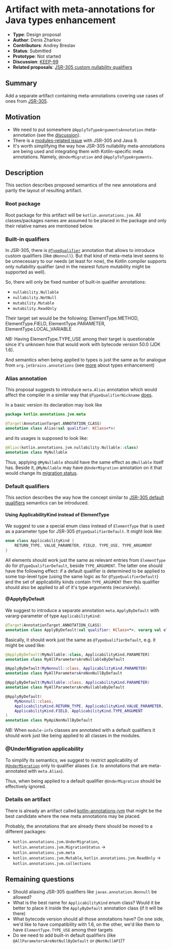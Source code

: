 # Artifact with meta-annotations for Java types enhancement

* **Type**: Design proposal
* **Author**: Denis Zharkov
* **Contributors**: Andrey Breslav
* **Status**: Submitted
* **Prototype**: Not started
* **Discussion**: [KEEP-99](https://github.com/Kotlin/KEEP/issues/99)
* **Related proposals**: [JSR-305 custom nullability qualifiers](https://github.com/Kotlin/KEEP/blob/master/proposals/jsr-305-custom-nullability-qualifiers.md)

## Summary

Add a separate artifact containing meta-annotations covering use cases of ones from [JSR-305](https://jcp.org/en/jsr/detail?id=305).

## Motivation

- We need to put somewhere `@ApplyToTypeArgumentsAnnotation` meta-annotation (see the [discussion](https://github.com/Kotlin/KEEP/issues/79#issuecomment-336905480)).
- There is a [modules-related issue](https://blog.codefx.org/java/jsr-305-java-9/) with JSR-305 and Java 9.
- It's worth simplifying the way how JSR-305 nullability meta-annotations are being used
and integrating them with Kotlin-specific meta annotations. Namely, `@UnderMigration` and `@ApplyToTypeArguments`.

## Description

This section describes proposed semantics of the new annotations and partly the layout of resulting artifact.

### Root package
Root package for this artifact will be `kotlin.annotations.jvm`.
All classes/packages names are assumed to be placed in the package and only their
relative names are mentioned below.

### Built-in qualifiers
In JSR-305, there is [`@TypeQualifier`](https://aalmiray.github.io/jsr-305/apidocs/javax/annotation/meta/TypeQualifier.html)
annotation that allows to introduce custom qualifiers (like `@Nonnull`).
But that kind of meta-meta level seems to be unnecessary to our needs (at least for now),
the Kotlin compiler supports only nullability qualifier
(and in the nearest future mutability might be supported as well).

So, there will only be fixed number of built-in qualifier annotations:
- `nullability.Nullable`
- `nullability.NotNull`
- `mutability.Mutable`
- `mutability.ReadOnly`

Their target set would be the following:
ElementType.METHOD, ElementType.FIELD,
ElementType.PARAMETER, ElementType.LOCAL_VARIABLE

*NB:* Having ElementType.TYPE_USE among their target is questionable since it's unknown how that would work with bytecode
version 50.0 (JDK 1.6).

And semantics when being applied to types is just the same as for analogue
from `org.jetbrains.annotations` (see [more](https://github.com/JetBrains/kotlin/blob/master/spec-docs/flexible-java-types.md#more-precise-type-information-from-annotations) about types enhancement)

### Alias annotation
This proposal suggests to introduce `meta.Alias` annotation which would affect the compiler
in a similar way that `@TypeQualifierNickname` [does](https://github.com/Kotlin/KEEP/blob/master/proposals/jsr-305-custom-nullability-qualifiers.md#type-qualifier-nicknames).

In a basic version its declaration may look like
```kotlin
package kotlin.annotations.jvm.meta

@Target(AnnotationTarget.ANNOTATION_CLASS)
annotation class Alias(val qualifier: KClass<*>)
```

and its usages is supposed to look like:
```kotlin
@Alias(kotlin.annotations.jvm.nullability.Nullable::class)
annotation class MyNullable
```

Thus, applying `@MyNullable` should have the same effect as `@Nullable` itself has.
Beside it, `@MyNullable` may have `@UnderMigration` annotation on it that would change its
[migration status](https://github.com/Kotlin/KEEP/blob/master/proposals/jsr-305-custom-nullability-qualifiers.md#undermigration-annotation).

### Default qualifiers<a name="default-qualifiers"></a>
This section describes the way how the concept similar to
[JSR-305 default qualifiers](https://github.com/Kotlin/KEEP/blob/master/proposals/jsr-305-custom-nullability-qualifiers.md#type-qualifier-default)
semantics can be introduced.

#### Using ApplicabilityKind instead of ElementType
We suggest to use a special enum class instead of `ElementType`
that is used as a parameter type for JSR-305 `@TypeQualifierDefault`.
It might look like:
```kotlin
enum class ApplicabilityKind {
    RETURN_TYPE, VALUE_PARAMETER, FIELD, TYPE_USE, TYPE_ARGUMENT
}
```

All elements should work just the same as relevant entries from `ElementType` do for `@TypeQualifierDefault`,
beside `TYPE_ARGUMENT`.
The latter one should have the following effect: if a default qualifier is determined
to be applied to some top-level type (using the same logic as for `@TypeQualifierDefault`)
and the set of applicability kinds contain `TYPE_ARGUMENT` then this qualifier should also be applied
to all of it's type arguments (recursively).

#### @ApplyByDefault
We suggest to introduce a separate annotation `meta.ApplyByDefault` with vararg-parameter
of type `ApplicabilityKind`:
```kotlin
@Target(AnnotationTarget.ANNOTATION_CLASS)
annotation class ApplyByDefault(val qualifier: KClass<*>, vararg val elements: ApplicabilityKind)
```

Basically, it should work just the same as `@TypeQualifierDefault`, e.g. it might be used like:
```kotlin
@ApplyByDefault(MyNullable::class, ApplicabilityKind.PARAMETER)
annotation class MyAllParametersAreNullableByDefault

@ApplyByDefault(MyNonnull::class, ApplicabilityKind.PARAMETER)
annotation class MyAllParametersAreNonNullByDefault

@ApplyByDefault(MyNullable::class, ApplicabilityKind.PARAMETER)
annotation class MyAllParametersAreNullableByDefault

@ApplyByDefault(
    MyNonnull::class,
    ApplicabilityKind.RETURN_TYPE, ApplicabilityKind.VALUE_PARAMETER,
    ApplicabilityKind.FIELD, ApplicabilityKind.TYPE_ARGUMENT
)
annotation class MyApiNonNullByDefault
```

*NB:* When `module-info` classes are annotated with a default qualifiers it should work just like being applied to all
classes in the modules.

### @UnderMigration applicability

To simplify its semantics, we suggest to restrict applicability of [`@UnderMigration`](https://github.com/Kotlin/KEEP/blob/master/proposals/jsr-305-custom-nullability-qualifiers.md#undermigration-annotation)
only to qualifier aliases (i.e. to annotations that are meta-annotated with `meta.Alias`).

Thus, when being applied to a default qualifier `@UnderMigration` should be effectively ignored.

### Details on artifact

There is already an artifact called [kotlin-annotations-jvm](https://mvnrepository.com/artifact/org.jetbrains.kotlin/kotlin-annotations-jvm)
that might be the best candidate where the new meta annotations may be placed.

Probably, the annotations that are already there should be moved to a different packages:

- `kotlin.annotations.jvm.UnderMigration`, `kotlin.annotations.jvm.MigrationStatus` -> `kotlin.annotations.jvm.meta`
- `kotlin.annotations.jvm.Mutable`, `kotlin.annotations.jvm.ReadOnly` -> `kotlin.annotations.jvm.collections`

## Remaining questions
- Should aliasing JSR-305 qualifiers like `javax.annotation.Nonnull` be allowed?
- What is the best name for `ApplicabilityKind` enum class?
Would it be better to place it inside the `ApplyByDefault` annotation class (if it will be there)
- What bytecode version should all those annotations have?
On one side, we'd like to have compatibility with 1.6, on the other, we'd like them to have `ElementType.TYPE_USE` among their targets
- Do we need to add built-in default qualifiers (like `@AllParametersAreNotNullByDefault` or `@NotNullAPI`)?
